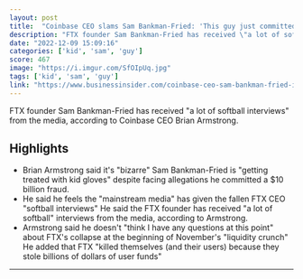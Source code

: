 ```yaml
---
layout: post
title:  "Coinbase CEO slams Sam Bankman-Fried: 'This guy just committed a $10 billion fraud, why is he getting treated with kid gloves?'"
description: "FTX founder Sam Bankman-Fried has received \"a lot of softball interviews\" from the media, according to Coinbase CEO Brian Armstrong."
date: "2022-12-09 15:09:16"
categories: ['kid', 'sam', 'guy']
score: 467
image: "https://i.imgur.com/SfOIpUq.jpg"
tags: ['kid', 'sam', 'guy']
link: "https://www.businessinsider.com/coinbase-ceo-sam-bankman-fried-interviews-kid-gloves-softball-questions-2022-12"
---
```


FTX founder Sam Bankman-Fried has received \"a lot of softball interviews\" from the media, according to Coinbase CEO Brian Armstrong.

## Highlights

- Brian Armstrong said it's "bizarre" Sam Bankman-Fried is "getting treated with kid gloves" despite facing allegations he committed a $10 billion fraud.
- He said he feels the "mainstream media" has given the fallen FTX CEO "softball interviews" He said the FTX founder has received "a lot of softball" interviews from the media, according to Armstrong.
- Armstrong said he doesn't "think I have any questions at this point" about FTX's collapse at the beginning of November's "liquidity crunch" He added that FTX "killed themselves (and their users) because they stole billions of dollars of user funds"

---
